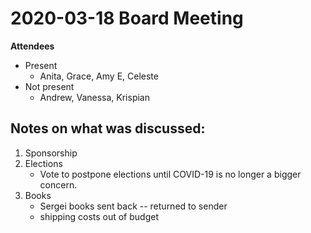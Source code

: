 # 2020-03-18 Board Meeting

**Attendees**
- Present
  - Anita, Grace, Amy E, Celeste
- Not present
  - Andrew, Vanessa, Krispian

## Notes on what was discussed:

1. Sponsorship
2. Elections
   - Vote to postpone elections until COVID-19 is no longer a bigger concern.
3. Books
   - Sergei books sent back -- returned to sender
   - shipping costs out of budget

